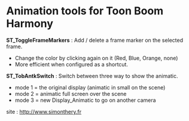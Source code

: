 # Animation tools for Toon Boom Harmony #

**ST_ToggleFrameMarkers** : Add / delete a frame marker on the selected frame. 
* Change the color by clicking again on it (Red, Blue, Orange, none)
* More efficient when configured as a shortcut.

**ST_TobAntkSwitch** : Switch between three way to show the animatic.
* mode 1 = the original display (animatic in small on the scene)
* mode 2 = animatic full screen over the scene
* mode 3 = new Display_Animatic to go on another camera

site : http://www.simonthery.fr 
